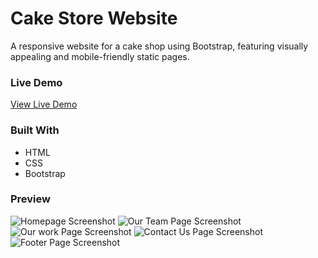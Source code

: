 # Cake Store Website

A responsive website for a cake shop using Bootstrap, featuring visually appealing and mobile-friendly static pages.

### Live Demo
[View Live Demo](https://nourhan123essam.github.io/Bootstrap_Task_CakeShop/)

### Built With
- HTML
- CSS
- Bootstrap

### Preview
![Homepage Screenshot](https://github.com/Nourhan123Essam/Bootstrap_Task_CakeShop/blob/master/Project%20Demo/Home.png)
![Our Team Page Screenshot](https://github.com/Nourhan123Essam/Bootstrap_Task_CakeShop/blob/master/Project%20Demo/Our%20Team.png)
![Our work Page Screenshot](https://github.com/Nourhan123Essam/Bootstrap_Task_CakeShop/blob/master/Project%20Demo/Our%20Work.png)
![Contact Us Page Screenshot](https://github.com/Nourhan123Essam/Bootstrap_Task_CakeShop/blob/master/Project%20Demo/Contact%20Us.png)
![Footer Page Screenshot](https://github.com/Nourhan123Essam/Bootstrap_Task_CakeShop/blob/master/Project%20Demo/Footer.png)
